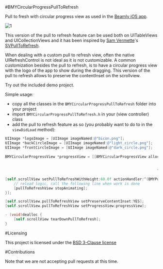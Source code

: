 #BMYCircularProgressPullToRefresh

Pull to fresh with circular progress view as used in the [Beamly iOS app](https://itunes.apple.com/gb/app/beamly-tv-by-zeebox/id454689266?mt=8).

![1](http://ugc-i.zeebox.com/uu7c909116-f781-4222-ba26-f9f6d74f5f0a/c7465b7e-60f4-48c6-8562-eccdda4399ed.gif)

This version of the pull to refresh feature can be used both on UITableViews and UICollectionViews and it has been inspired by [Sam Vermette](http://samvermette.com/)'s [SVPullToRefresh](https://github.com/samvermette/SVPullToRefresh).

When dealing with a custom pull to refresh view, often the native UIRefreshControl is not ideal as it is not customizable.
A common customization besides the pull to refresh, is to have a circular progress view with the logo of the app to show during the dragging.
This version of the pull to refresh allows to preserve the contentInset on the scrollview.

Try out the included demo project.

Simple usage:

- copy all the classes in the `BMYCircularProgressPullToRefresh` folder into your project
- import `BMYCircularProgressPullToRefresh.h` in your (view controller) class
- add the pull to refresh feature as so (you probably want to do to in the `viewDidLoad` method):

``` objective-c
UIImage *logoImage = [UIImage imageNamed:@"bicon.png"];
UIImage *backCircleImage = [UIImage imageNamed:@"light_circle.png"];
UIImage *frontCircleImage = [UIImage imageNamed:@"dark_circle.png"];
        
BMYCircularProgressView *progressView = [[BMYCircularProgressView alloc] initWithFrame:CGRectMake(0, 0, 25, 25)
                                                                                  logo:logoImage
                                                                       backCircleImage:backCircleImage
                                                                      frontCircleImage:frontCircleImage];
   
[self.scrollView setPullToRefreshWithHeight:60.0f actionHandler:^(BMYPullToRefreshView *pullToRefreshView){
	// reload logic, call the following line when work is done 
    [pullToRefreshView stopAnimating];
}];

[self.scrollView.pullToRefreshView setPreserveContentInset:YES];
[self.scrollView.pullToRefreshView setProgressView:progressView];
```

```objective-c
- (void)dealloc {
    [self.scrollView tearDownPullToRefresh];
}

```

#Licensing

This project is licensed under the [BSD 3-Clause license](http://opensource.org/licenses/BSD-3-Clause)

#Contributions

Note that we are not accepting pull requests at this time.
